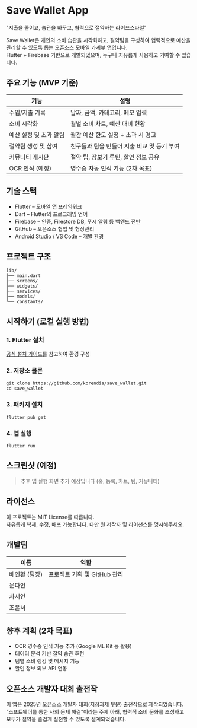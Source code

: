 # Save Wallet App

"지출을 줄이고, 습관을 바꾸고, 협력으로 절약하는 라이프스타일"

Save Wallet은 개인의 소비 습관을 시각화하고, 절약팀을 구성하여 협력적으로 예산을 관리할 수 있도록 돕는 오픈소스 모바일 가계부 앱입니다.  
Flutter + Firebase 기반으로 개발되었으며, 누구나 자유롭게 사용하고 기여할 수 있습니다.

## 주요 기능 (MVP 기준)

| 기능 | 설명 |
|------|------|
| 수입/지출 기록 | 날짜, 금액, 카테고리, 메모 입력 |
| 소비 시각화 | 월별 소비 차트, 예산 대비 현황 |
| 예산 설정 및 초과 알림 | 월간 예산 한도 설정 + 초과 시 경고 |
| 절약팀 생성 및 참여 | 친구들과 팀을 만들어 지출 비교 및 동기 부여 |
| 커뮤니티 게시판 | 절약 팁, 장보기 루틴, 할인 정보 공유 |
| OCR 인식 (예정) | 영수증 자동 인식 기능 (2차 목표) |

## 기술 스택

- Flutter – 모바일 앱 프레임워크
- Dart – Flutter의 프로그래밍 언어
- Firebase – 인증, Firestore DB, 푸시 알림 등 백엔드 전반
- GitHub – 오픈소스 협업 및 형상관리
- Android Studio / VS Code – 개발 환경

## 프로젝트 구조

```
lib/
├── main.dart
├── screens/
├── widgets/
├── services/
├── models/
└── constants/
```

## 시작하기 (로컬 실행 방법)

### 1. Flutter 설치
[공식 설치 가이드](https://docs.flutter.dev/get-started/install)를 참고하여 환경 구성

### 2. 저장소 클론
```
git clone https://github.com/korendia/save_wallet.git
cd save_wallet
```

### 3. 패키지 설치
```
flutter pub get
```

### 4. 앱 실행
```
flutter run
```

## 스크린샷 (예정)

> 추후 앱 실행 화면 추가 예정입니다 (홈, 등록, 차트, 팀, 커뮤니티)

## 라이선스

이 프로젝트는 MIT License를 따릅니다.  
자유롭게 복제, 수정, 배포 가능합니다. 다만 원 저작자 및 라이선스를 명시해주세요.

## 개발팀

| 이름 | 역할 |
|------|------|
| 배인환 (팀장) | 프로젝트 기획 및 GitHub 관리 |
| 문다인 ||
| 차서연 ||
| 조은서 ||

## 향후 계획 (2차 목표)

- OCR 영수증 인식 기능 추가 (Google ML Kit 등 활용)
- 데이터 분석 기반 절약 습관 추천
- 팀별 소비 랭킹 및 메시지 기능
- 할인 정보 외부 API 연동

## 오픈소스 개발자 대회 출전작

이 앱은 2025년 오픈소스 개발자 대회(지정과제 부문) 출전작으로 제작되었습니다.  
“소프트웨어를 통한 사회 문제 해결”이라는 주제 아래, 협력적 소비 문화를 조성하고  
모두가 절약을 즐겁게 실천할 수 있도록 설계되었습니다.
